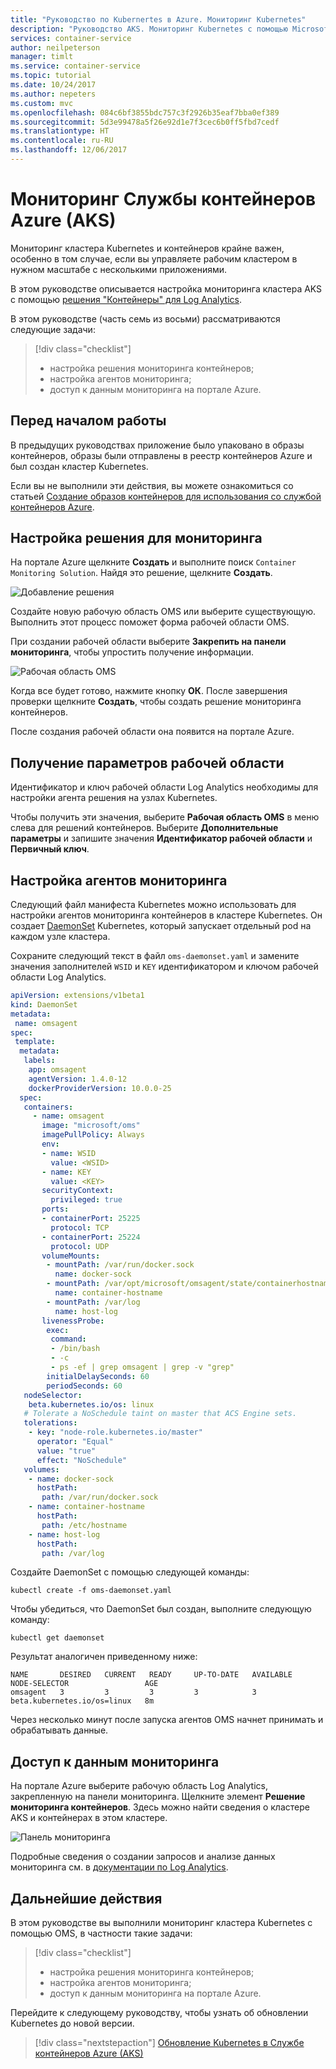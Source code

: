 ```yaml
---
title: "Руководство по Kubernertes в Azure. Мониторинг Kubernetes"
description: "Руководство AKS. Мониторинг Kubernetes с помощью Microsoft Operations Management Suite (OMS)"
services: container-service
author: neilpeterson
manager: timlt
ms.service: container-service
ms.topic: tutorial
ms.date: 10/24/2017
ms.author: nepeters
ms.custom: mvc
ms.openlocfilehash: 084c6bf3855bdc757c3f2926b35eaf7bba0ef389
ms.sourcegitcommit: 5d3e99478a5f26e92d1e7f3cec6b0ff5fbd7cedf
ms.translationtype: HT
ms.contentlocale: ru-RU
ms.lasthandoff: 12/06/2017
---
```

# <a name="monitor-azure-container-service-aks"></a>Мониторинг Службы контейнеров Azure (AKS)

Мониторинг кластера Kubernetes и контейнеров крайне важен, особенно в том случае, если вы управляете рабочим кластером в нужном масштабе с несколькими приложениями.

В этом руководстве описывается настройка мониторинга кластера AKS с помощью [решения "Контейнеры" для Log Analytics](../log-analytics/log-analytics-containers.md).

В этом руководстве (часть семь из восьми) рассматриваются следующие задачи:

> [!div class="checklist"]
> * настройка решения мониторинга контейнеров;
> * настройка агентов мониторинга;
> * доступ к данным мониторинга на портале Azure.

## <a name="before-you-begin"></a>Перед началом работы

В предыдущих руководствах приложение было упаковано в образы контейнеров, образы были отправлены в реестр контейнеров Azure и был создан кластер Kubernetes.

Если вы не выполнили эти действия, вы можете ознакомиться со статьей [Создание образов контейнеров для использования со службой контейнеров Azure](./tutorial-kubernetes-prepare-app.md).

## <a name="configure-the-monitoring-solution"></a>Настройка решения для мониторинга

На портале Azure щелкните **Создать** и выполните поиск `Container Monitoring Solution`. Найдя это решение, щелкните **Создать**.

![Добавление решения](./media/container-service-tutorial-kubernetes-monitor/add-solution.png)

Создайте новую рабочую область OMS или выберите существующую. Выполнить этот процесс поможет форма рабочей области OMS.

При создании рабочей области выберите **Закрепить на панели мониторинга**, чтобы упростить получение информации.

![Рабочая область OMS](./media/container-service-tutorial-kubernetes-monitor/oms-workspace.png)

Когда все будет готово, нажмите кнопку **ОК**. После завершения проверки щелкните **Создать**, чтобы создать решение мониторинга контейнеров.

После создания рабочей области она появится на портале Azure.

## <a name="get-workspace-settings"></a>Получение параметров рабочей области

Идентификатор и ключ рабочей области Log Analytics необходимы для настройки агента решения на узлах Kubernetes.

Чтобы получить эти значения, выберите **Рабочая область OMS** в меню слева для решений контейнеров. Выберите **Дополнительные параметры** и запишите значения **Идентификатор рабочей области** и **Первичный ключ**.

## <a name="configure-monitoring-agents"></a>Настройка агентов мониторинга

Следующий файл манифеста Kubernetes можно использовать для настройки агентов мониторинга контейнеров в кластере Kubernetes. Он создает [DaemonSet](https://kubernetes.io/docs/concepts/workloads/controllers/daemonset/) Kubernetes, который запускает отдельный pod на каждом узле кластера.

Сохраните следующий текст в файл `oms-daemonset.yaml` и замените значения заполнителей `WSID` и `KEY` идентификатором и ключом рабочей области Log Analytics.

```YAML
apiVersion: extensions/v1beta1
kind: DaemonSet
metadata:
 name: omsagent
spec:
 template:
  metadata:
   labels:
    app: omsagent
    agentVersion: 1.4.0-12
    dockerProviderVersion: 10.0.0-25
  spec:
   containers:
     - name: omsagent
       image: "microsoft/oms"
       imagePullPolicy: Always
       env:
       - name: WSID
         value: <WSID>
       - name: KEY
         value: <KEY>
       securityContext:
         privileged: true
       ports:
       - containerPort: 25225
         protocol: TCP
       - containerPort: 25224
         protocol: UDP
       volumeMounts:
        - mountPath: /var/run/docker.sock
          name: docker-sock
        - mountPath: /var/opt/microsoft/omsagent/state/containerhostname
          name: container-hostname
        - mountPath: /var/log
          name: host-log
       livenessProbe:
        exec:
         command:
         - /bin/bash
         - -c
         - ps -ef | grep omsagent | grep -v "grep"
        initialDelaySeconds: 60
        periodSeconds: 60
   nodeSelector:
    beta.kubernetes.io/os: linux
   # Tolerate a NoSchedule taint on master that ACS Engine sets.
   tolerations:
    - key: "node-role.kubernetes.io/master"
      operator: "Equal"
      value: "true"
      effect: "NoSchedule"
   volumes:
    - name: docker-sock
      hostPath:
       path: /var/run/docker.sock
    - name: container-hostname
      hostPath:
       path: /etc/hostname
    - name: host-log
      hostPath:
       path: /var/log
```

Создайте DaemonSet с помощью следующей команды:

```azurecli-interactive
kubectl create -f oms-daemonset.yaml
```

Чтобы убедиться, что DaemonSet был создан, выполните следующую команду:

```azurecli-interactive
kubectl get daemonset
```

Результат аналогичен приведенному ниже:

```
NAME       DESIRED   CURRENT   READY     UP-TO-DATE   AVAILABLE   NODE-SELECTOR                 AGE
omsagent   3         3         3         3            3           beta.kubernetes.io/os=linux   8m
```

Через несколько минут после запуска агентов OMS начнет принимать и обрабатывать данные.

## <a name="access-monitoring-data"></a>Доступ к данным мониторинга

На портале Azure выберите рабочую область Log Analytics, закрепленную на панели мониторинга. Щелкните элемент **Решение мониторинга контейнеров**. Здесь можно найти сведения о кластере AKS и контейнерах в этом кластере.

![Панель мониторинга](./media/container-service-tutorial-kubernetes-monitor/oms-containers-dashboard.png)

Подробные сведения о создании запросов и анализе данных мониторинга см. в [документации по Log Analytics](../log-analytics/index.yml).

## <a name="next-steps"></a>Дальнейшие действия

В этом руководстве вы выполнили мониторинг кластера Kubernetes с помощью OMS, в частности такие задачи:

> [!div class="checklist"]
> * настройка решения мониторинга контейнеров;
> * настройка агентов мониторинга;
> * доступ к данным мониторинга на портале Azure.

Перейдите к следующему руководству, чтобы узнать об обновлении Kubernetes до новой версии.

> [!div class="nextstepaction"]
> [Обновление Kubernetes в Службе контейнеров Azure (AKS)](./tutorial-kubernetes-upgrade-cluster.md)